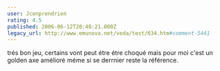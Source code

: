 ```yaml
---
user: Jconprendrien
rating: 4.5
published: 2006-06-12T20:48:21.000Z
legacy_url: http://www.emunova.net/veda/test/634.htm#comment-5441
---
```

trés bon jeu, certains vont peut étre étre choqué mais pour moi c'est un golden axe amélioré méme si se derrnier reste la référence.